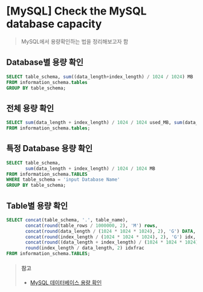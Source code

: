 # [MySQL] Check the MySQL database capacity
> MySQL에서 용량확인하는 법을 정리해보고자 함


## Database별 용량 확인
```sql
SELECT table_schema, sum((data_length+index_length) / 1024 / 1024) MB
FROM information_schema.tables
GROUP BY table_schema;
```


## 전체 용량 확인
```sql
SELECT sum(data_length + index_length) / 1024 / 1024 used_MB, sum(data_free) / 1024 / 1024 free_MB
FROM information_schema.tables;
```


## 특정 Database 용량 확인
```sql
SELECT table_schema,
       sum(data_length + index_length) / 1024 / 1024 MB
FROM information_schema.TABLES
WHERE table_schema = 'input Database Name'
GROUP BY table_schema;
```


## Table별 용량 확인
```sql
SELECT concat(table_schema, '.', table_name),
       concat(round(table_rows / 1000000, 2), 'M') rows,
       concat(round(data_length / (1024 * 1024 * 1024), 2), 'G') DATA,
       concat(round(index_length / (1024 * 1024 * 1024), 2), 'G') idx,
       concat(round((data_length + index_length) / (1024 * 1024 * 1024), 2), 'G') total_size,
       round(index_length / data_length, 2) idxfrac
FROM information_schema.TABLES; 
```


> #### 참고
> * [MySQL 데이터베이스 용량 확인](https://zetawiki.com/wiki/MySQL_%EB%8D%B0%EC%9D%B4%ED%84%B0%EB%B2%A0%EC%9D%B4%EC%8A%A4_%EC%9A%A9%EB%9F%89_%ED%99%95%EC%9D%B8)
